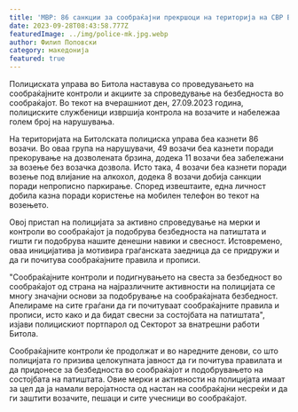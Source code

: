 ```yaml
---
title: 'МВР: 86 санкции за сообраќајни прекршоци на територија на СВР Битола - 28 СЕПТЕМВРИ 2023'
date: 2023-09-28T08:43:58.777Z
featuredImage: ../img/police-mk.jpg.webp
author: Филип Поповски
category: македонија
featured: true
---
```

Полициската управа во Битола наставува со проведувањето на сообраќајните контроли и акциите за спроведување на безбедноста во сообраќајот. Во текот на вчерашниот ден, 27.09.2023 година, полициските службеници извршија контрола на возачите и набележаа голем број на нарушувања.

На територијата на Битолската полициска управа беа казнети 86 возачи. Во оваа група на нарушувачи, 49 возачи беа казнети поради прекорување на дозволената брзина, додека 11 возачи беа забележани за возење без возачка дозвола. Исто така, 4 возачи беа казнети поради возење под влијание на алкохол, додека 8 возачи добија санкции поради непрописно паркирање. Според извештаите, една личност добила казна поради користење на мобилен телефон во текот на возењето.

Овој пристап на полицијата за активно спроведување на мерки и контроли во сообраќајот ја подобрува безбедноста на патиштата и гишти ги подобрува нашите денешни навики и свесност. Истовремено, оваа иницијатива ја мотивира граѓанската заедница да се придружи и да ги почитува сообраќајните правила и прописи.

"Сообраќајните контроли и подигнувањето на свеста за безбедност во сообраќајот од страна на најразличните активности на полицијата се многу значајни основи за подобрување на сообраќајната безбедност. Апелираме на сите граѓани да ги почитуваат сообраќајните правила и прописи, исто како и да бидат свесни за состојбата на патиштата", изјави полицискиот портпарол од Секторот за внатрешни работи Битола.

Сообраќајните контроли ќе продолжат и во наредните денови, со што полицијата го призива целокупната јавност да ги почитува правилата и да придонесе за безбедноста во сообраќајот и подобрувањето на состојбата на патиштата. Овие мерки и активности на полицијата имаат за цел да ја намали веројатноста од настан на сообраќајни несреќи и да ги заштити возачите, пешаци и сите учесници во сообраќајот.
